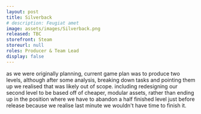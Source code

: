 ```yaml
---
layout: post
title: Silverback
# description: Feugiat amet 
image: assets/images/Silverback.png
released: TBC
storefront: Steam
storeurl: null
roles: Producer & Team Lead
display: false
---
```


as we were originally planning, current game plan was to produce two levels, although after some analysis, breaking down tasks and pointing them up we realised that was likely out of scope. 
including redesigning our second level to be based off of cheaper, modular assets, rather than ending up in the position where we have to abandon a half finished level just before release because we realise last minute we wouldn't have time to finish it.

<!-- Talk about how boards were structured and maintained
Post mortem
Images of boards and charts -->